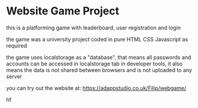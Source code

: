 # Website Game Project

this is a platforming game with leaderboard, user registration and login 

the game was a university project coded in pure HTML CSS Javascript as required

the game uses localstorage as a "database", that means all passwords and accounts can be accessed in localstorage tab in developer tools, it also means the data is not shared between browsers and is not uploaded to any server

you can try out the website at: https://adappstudio.co.uk/Filip/webgame/

hf
